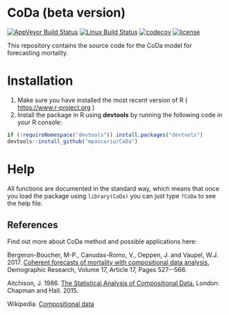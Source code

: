 # CoDa (beta version)
[![AppVeyor Build Status](https://ci.appveyor.com/api/projects/status/github/mpascariu/CoDa?branch=master&svg=true)](https://ci.appveyor.com/project/mpascariu/CoDa)
[![Linux Build Status](https://travis-ci.org/mpascariu/CoDa.svg?branch=master)](https://travis-ci.org/mpascariu/CoDa)
[![codecov](https://codecov.io/github/mpascariu/CoDa/branch/master/graphs/badge.svg)](https://codecov.io/github/mpascariu/CoDa)
[![license](https://img.shields.io/badge/License-GPL%20v3-blue.svg)](https://github.com/mpascariu/CoDa/blob/master/LICENSE)

This repository contains the source code for the CoDa model for forecasting mortality.

Installation
============

1. Make sure you have installed the most recent version of R ( https://www.r-project.org )
2. Install the package in R using **devtools** by running the following code in your R console:

```r
if (!requireNamespace("devtools")) install.packages("devtools")
devtools::install_github("mpascariu/CoDa")
```

Help
===============
All functions are documented in the standard way, which means that 
once you load the package using ```library(CoDa)```
you can just type ```?CoDa``` to see the help file. 


## References
Find out more about CoDa method and possible applications here:

Bergeron-Boucher, M-P., Canudas-Romo, V., Oeppen, J. and Vaupel, W.J. 2017. [Coherent forecasts of mortality with compositional data analysis.](http://doi.org/10.4054/DemRes.2017.37.17) Demographic Research, Volume 17, Article 17, Pages 527--566.

Aitchison, J. 1986. [The Statistical Analysis of Compositional Data.](http://www.leg.ufpr.br/lib/exe/fetch.php/pessoais:abtmartins:a_concise_guide_to_compositional_data_analysis.pdf) London: Chapman and Hall. 2015.

Wikipedia. [Compositional data](https://en.wikipedia.org/wiki/Compositional_data) 
